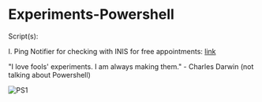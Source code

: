 # Experiments-Powershell

Script(s):

I. Ping Notifier for checking with INIS for free appointments: [link](https://github.com/Aeonitis/Experiments-Powershell/blob/master/inis-checker/PingNotifier.ps1)

"I love fools' experiments. I am always making them." - Charles Darwin (not talking about Powershell)

![PS1](https://i.imgur.com/HjsANgG.jpg)
